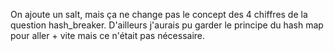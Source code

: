 On ajoute un salt, mais ça ne change pas le concept des 4 chiffres de la question hash_breaker. D'ailleurs j'aurais pu garder le principe du hash map pour aller + vite mais ce n'était pas nécessaire.